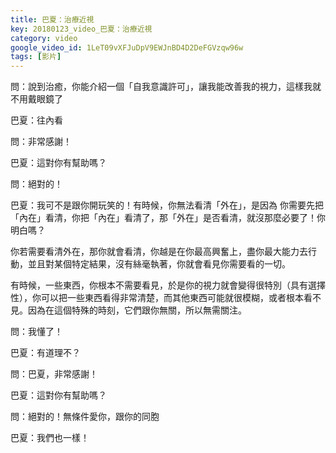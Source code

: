 ```yaml
---
title: 巴夏：治療近視
key: 20180123_video_巴夏：治療近視
category: video
google_video_id: 1LeT09vXFJuDpV9EWJnBD4D2DeFGVzqw96w
tags: [影片]
---
```


問：說到治癒，你能介紹一個「自我意識許可」，讓我能改善我的視力，這樣我就不用戴眼鏡了

巴夏：往內看

問：非常感謝！

巴夏：這對你有幫助嗎？

問：絕對的！

巴夏：我可不是跟你開玩笑的！有時候，你無法看清「外在」，是因為 你需要先把「內在」看清，你把「內在」看清了，那「外在」是否看清，就沒那麼必要了！你明白嗎？

你若需要看清外在，那你就會看清，你越是在你最高興奮上，盡你最大能力去行動，並且對某個特定結果，沒有絲毫執著，你就會看見你需要看的一切。

有時候，一些東西，你根本不需要看見，於是你的視力就會變得很特別（具有選擇性），你可以把一些東西看得非常清楚，而其他東西可能就很模糊，或者根本看不見。因為在這個特殊的時刻，它們跟你無關，所以無需關注。

問：我懂了！

巴夏：有道理不？

問：巴夏，非常感謝！

巴夏：這對你有幫助嗎？

問：絕對的！無條件愛你，跟你的同胞

巴夏：我們也一樣！

